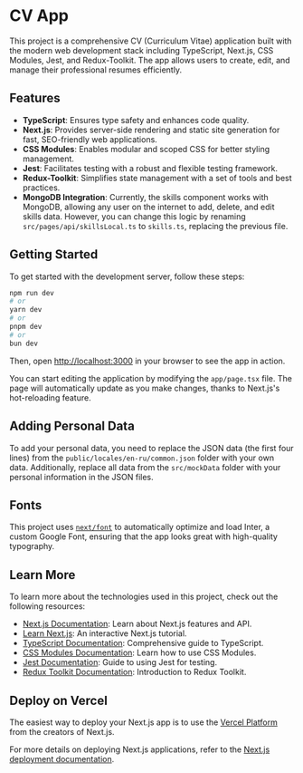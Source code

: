 # CV App

This project is a comprehensive CV (Curriculum Vitae) application built with the modern web development stack including TypeScript, Next.js, CSS Modules, Jest, and Redux-Toolkit. The app allows users to create, edit, and manage their professional resumes efficiently.

## Features

- **TypeScript**: Ensures type safety and enhances code quality.
- **Next.js**: Provides server-side rendering and static site generation for fast, SEO-friendly web applications.
- **CSS Modules**: Enables modular and scoped CSS for better styling management.
- **Jest**: Facilitates testing with a robust and flexible testing framework.
- **Redux-Toolkit**: Simplifies state management with a set of tools and best practices.
- **MongoDB Integration**: Currently, the skills component works with MongoDB, allowing any user on the internet to add, delete, and edit skills data. However, you can change this logic by renaming `src/pages/api/skillsLocal.ts` to `skills.ts`, replacing the previous file.

## Getting Started

To get started with the development server, follow these steps:

```bash
npm run dev
# or
yarn dev
# or
pnpm dev
# or
bun dev
```

Then, open [http://localhost:3000](http://localhost:3000) in your browser to see the app in action.

You can start editing the application by modifying the `app/page.tsx` file. The page will automatically update as you make changes, thanks to Next.js's hot-reloading feature.

## Adding Personal Data

To add your personal data, you need to replace the JSON data (the first four lines) from the `public/locales/en-ru/common.json` folder with your own data. Additionally, replace all data from the `src/mockData` folder with your personal information in the JSON files.

## Fonts

This project uses [`next/font`](https://nextjs.org/docs/basic-features/font-optimization) to automatically optimize and load Inter, a custom Google Font, ensuring that the app looks great with high-quality typography.

## Learn More

To learn more about the technologies used in this project, check out the following resources:

- [Next.js Documentation](https://nextjs.org/docs): Learn about Next.js features and API.
- [Learn Next.js](https://nextjs.org/learn): An interactive Next.js tutorial.
- [TypeScript Documentation](https://www.typescriptlang.org/docs/): Comprehensive guide to TypeScript.
- [CSS Modules Documentation](https://github.com/css-modules/css-modules): Learn how to use CSS Modules.
- [Jest Documentation](https://jestjs.io/docs/en/getting-started): Guide to using Jest for testing.
- [Redux Toolkit Documentation](https://redux-toolkit.js.org/introduction/getting-started): Introduction to Redux Toolkit.

## Deploy on Vercel

The easiest way to deploy your Next.js app is to use the [Vercel Platform](https://vercel.com/new) from the creators of Next.js.

For more details on deploying Next.js applications, refer to the [Next.js deployment documentation](https://nextjs.org/docs/deployment).
